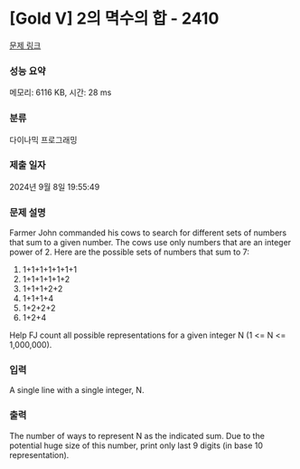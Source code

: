 # [Gold V] 2의 멱수의 합 - 2410 

[문제 링크](https://www.acmicpc.net/problem/2410) 

### 성능 요약

메모리: 6116 KB, 시간: 28 ms

### 분류

다이나믹 프로그래밍

### 제출 일자

2024년 9월 8일 19:55:49

### 문제 설명

<p>Farmer John commanded his cows to search for different sets of numbers that sum to a given number. The cows use only numbers that are an integer power of 2. Here are the possible sets of numbers that sum to 7:</p>

<ol>
	<li>1+1+1+1+1+1+1</li>
	<li>1+1+1+1+1+2</li>
	<li>1+1+1+2+2</li>
	<li>1+1+1+4</li>
	<li>1+2+2+2</li>
	<li>1+2+4</li>
</ol>

<p>Help FJ count all possible representations for a given integer N (1 <= N <= 1,000,000).</p>

### 입력 

 <p>A single line with a single integer, N.</p>

### 출력 

 <p>The number of ways to represent N as the indicated sum. Due to the potential huge size of this number, print only last 9 digits (in base 10 representation).</p>

